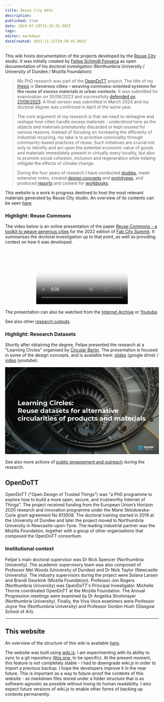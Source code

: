 ```yaml
---
title: Reuse City Wiki
description: 
published: true
date: 2024-07-29T15:19:25.992Z
tags: 
editor: markdown
dateCreated: 2021-11-12T10:50:45.063Z
---
```


This wiki hosts documentation of the projects developed by the [Reuse City](https://reuse.city) studio. It was initially created by [Felipe Schmidt Fonseca](https://is.efeefe.me) as open documentation of his doctoral investigation (Northumbria University / University of Dundee / Mozilla Foundation):

> My PhD research was part of the [OpenDoTT](#opendott) project, The title of my [thesis](/opendott/thesis) is **Generous cities – weaving commons-oriented systems for the reuse of excess materials in urban contexts**. It was submitted for examination on 30/06/2023 and successfully [defended on 21/09/2023](https://is.efeefe.me/opendott/phd-success). A final version was submitted in March 2024 and my doctoral degree was confirmed in April of the same year.
>
> The core argument of my research is that we need to reimagine and reshape how cities handle excess materials - understood here as the objects and materials prematurely discarded or kept unused for various reasons. Instead of focusing on increasing the efficienty of industrial recycling, my take is to prioritise conviviality through community-based practices of reuse. Such initiatives are crucial not only to identify and act upon the potential economic value of goods and materials immediately present in virtually every locality, but also to promote social cohesion, inclusion and regeneration while helping mitigate the effects of climate change.
>
> During the four years of research I have conducted [studies](/opendott/studies), made extensive notes, created [design concepts](/opendott/concepts) and [prototypes](/opendott/prototypes), and produced [reports](/opendott/reports) and content for [workbooks](/opendott/workbooks).

This website is a work in progress destined to host the most relevant materials generated by Reuse City studio. An overview of its contents can be seen [here](structure).

### Highlight: Reuse Commons

The video below is an online presentation of the paper [Reuse Commons - a toolkit to weave generous cities](https://zenodo.org/record/7432153) for the 2022 edition of [Fab City Summit](https://bali.fabevent.org/). It summarises the doctoral investigation up to that point, as well as providing context on how it was developed.

&nbsp;

<div align=center>
	<video  poster="/reuse-commons_placeholder.png"  controls>
  	<source src="https://archive.org/download/reuse-commons_fab-city/Fonseca-Fab17.mp4" type="video/mp4">
  Your browser does not support embedded videos.
	</video>
</div>

The presentation can also be watched from the [Internet Archive](https://archive.org/details/reuse-commons_fab-city) or [Youtube](https://www.youtube.com/watch?v=9FffmnQeZCU&feature=youtu.be).

See also other [research outputs](/opendott/outputs).

### Highlight: Research Datasets

Shortly after obtaining the degree, Felipe presented the research at a "Learning Circles" organised by [Circular Berlin](https://circular.berlin/). The presentation is focused in some of the design concepts, and is available here: [slides](https://drive.google.com/file/d/1p6kF7NGQzNWw8O5kPTP9Pt8CE5tvURVf/view) (google drive) / [video](https://www.youtube.com/watch?v=tUn0bJl5wAE&feature=youtu.be) (youtube).

![Learning Circle](/opendott/images/learning-circle.png)

See also more actions of [public engagement and outreach](/opendott/public) during the research.

## OpenDoTT

OpenDoTT ("Open Design of Trusted Things") was "a PhD programme to explore how to build a more open, secure, and trustworthy Internet of Things". The project received funding from the European Union’s Horizon 2020 research and innovation programme under the Marie Skłodowska-Curie grant agreement No 813508. The doctoral training started in 2019 at the University of Dundee and later the project moved to Northumbria University in Newcastle-upon-Tyne. The leading industrial partner was the Mozilla Foundation, together with a group of other organisations that composed the OpenDoTT consortium.

### Institutional context

Felipe's main doctoral supervisor was Dr Nick Spencer (Northumbria University). The academic supervisory team was also composed of Professor Mel Woods (University of Dundee) and Dr Nick Taylor (Newcastle University). The industry supervisors during the project were Solana Larsen and Brandi Geurkink (Mozilla Foundation). Professor Jon Rogers (Northumbria University) was OpenDoTT's Principal Investigator. Michelle Thorne coordinated OpenDoTT at the Mozilla Foundation. The Annual Progression meetings were examined by Dr Angelika Strohmayer (Northumbria University). Finally, the Viva Voce examiners were Professor Joyce Yee (Northumbria University) and Professor Gordon Hush (Glasgow School of Art).

---

## This website

An overview of the structure of this wiki is available [here](structure).

The website was built using [wiki.js](https://js.wiki/). I am experimenting with its ability to sync to a git repository ([this one](https://github.com/reuse-city/wiki/), to be specific). At the present moment, this feature is not completely stable - I had to downgrade wiki.js in order to import a previous backup. I hope the developers improve it in the near future. This is important as a way to future-proof the contents of this website - as markdown files stored under a folder structure that is as software-agnostic as possible without losing its human readability. I also expect future versions of wiki.js to enable other forms of backing up contents permanently.